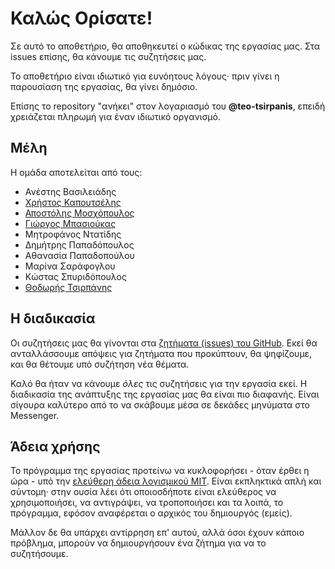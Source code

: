 # Καλώς Ορίσατε!

Σε αυτό το αποθετήριο, θα αποθηκευτεί ο κώδικας της εργασίας μας. Στα issues επίσης, θα κάνουμε τις συζητήσεις μας.

Το αποθετήριο είναι ιδιωτικό για ευνόητους λόγους· πριν γίνει η παρουσίαση της εργασίας, θα γίνει δημόσιο.

Επίσης το repository "ανήκει" στον λογαριασμό του __@teo-tsirpanis__, επειδή χρειάζεται πληρωμή για έναν ιδιωτικό οργανισμό.

## Μέλη

Η ομάδα αποτελείται από τους:

* Ανέστης Βασιλειάδης
* [Χρήστος Καπουτσέλης](https://github.com/ChristosKap22)
* [Αποστόλης Μοσχόπουλος](https://github.com/ApostolisMoschopoulos)
* [Γιώργος Μπασιούκας](https://github.com/YorgosBas)
* Μητροφάνος Ντατίδης
* Δημήτρης Παπαδόπουλος
* Αθανασία Παπαδοπούλου
* Μαρίνα Σαράφογλου
* Κώστας Σπυριδόπουλος
* [Θοδωρής Τσιρπάνης](https://github.com/teo-tsirpanis)

## Η διαδικασία

Οι συζητήσεις μας θα γίνονται στα [ζητήματα (issues) του GitHub](https://github.com/teo-tsirpanis/dai19-seng-team7/issues). Εκεί θα ανταλλάσσουμε απόψεις για ζητήματα που προκύπτουν, θα ψηφίζουμε, και θα θέτουμε υπό συζήτηση νέα θέματα.

Καλό θα ήταν να κάνουμε *όλες* τις συζητήσεις για την εργασία εκεί. Η διαδικασία της ανάπτυξης της εργασίας μας θα είναι πιο διαφανής. Είναι σίγουρα καλύτερο από το να σκάβουμε μέσα σε δεκάδες μηνύματα στο Messenger.

## Άδεια χρήσης

Το πρόγραμμα της εργασίας προτείνω να κυκλοφορήσει - όταν έρθει η ώρα - υπό την [ελεύθερη άδεια λογισμικού MIT](https://opensource.org/licenses/MIT). Είναι εκπληκτικά απλή και σύντομη· στην ουσία λέει ότι οποιοσδήποτε είναι ελεύθερος να χρησιμοποιήσει, να αντιγράψει, να τροποποιήσει και τα λοιπά, το πρόγραμμα, εφόσον αναφέρεται ο αρχικός του δημιουργός (εμείς).

Μάλλον δε θα υπάρχει αντίρρηση επ' αυτού, αλλά όσοι έχουν κάποιο πρόβλημα, μπορούν να δημιουργήσουν ένα ζήτημα για να το συζητήσουμε.
